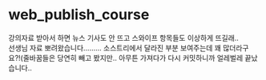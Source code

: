 # web_publish_course

강의자료 받아서 하면 뉴스 기사도 안 뜨고 스와이프 항목들도 이상하게 뜨길래.. </br>
선생님 자료 뽀려왔습니다.........
소스트리에서 달라진 부분 보여주는데 꽤 많더라구요?!(줄바꿈들은 당연히 빼고 봤지만..
아무튼 가져다가 다시 커밋하니까 얼레벌레 끝났습니다..
